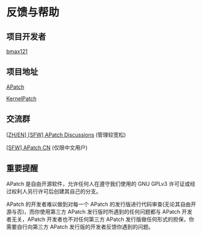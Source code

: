 # 反馈与帮助

## 项目开发者

[bmax121](https://github.com/bmax121)

## 项目地址

[APatch](https://github.com/bmax121/APatch)

[KernelPatch](https://github.com/bmax121/KernelPatch)

## 交流群

[[ZH/EN] [SFW] APatch Discussions](https://t.me/apatch_discuss) (管理较宽松)

[[SFW] APatch CN](https://t.me/APatch_CN_Group) (仅限中文用户)

## 重要提醒

APatch 是自由开源软件，允许任何人在遵守我们使用的 GNU GPLv3 许可证或经过权利人另行许可后创建其自己的分支。

APatch 的开发者难以做到对每一个 APatch 的发行版进行代码审查(无论其自由开源与否)，而你使用第三方 APatch 发行版时所遇到的任何问题都与 APatch 开发者无关，APatch 开发者也不对任何第三方 APatch 发行版做任何形式的担保，你需要自行向第三方 APatch 发行版的开发者反馈你遇到的问题。
